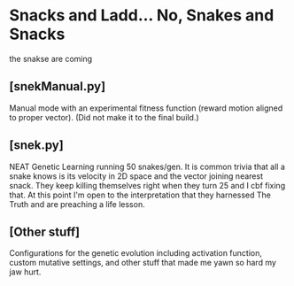 # Snacks and Ladd... No, Snakes and Snacks
the snakse are coming

## [snekManual.py]
Manual mode with an experimental fitness function (reward motion aligned to proper vector). (Did not make it to the final build.)

## [snek.py]
NEAT Genetic Learning running 50 snakes/gen. It is common trivia that all a snake knows is its velocity in 2D space and the vector joining nearest snack. 
They keep killing themselves right when they turn 25 and I cbf fixing that. At this point I'm open to the interpretation that they harnessed The Truth and are preaching a life lesson.

## [Other stuff]
Configurations for the genetic evolution including activation function, custom mutative settings, and other stuff that made me yawn so hard my jaw hurt.

